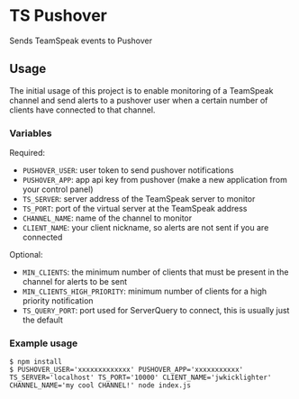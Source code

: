# TS Pushover
Sends TeamSpeak events to Pushover

## Usage
The initial usage of this project is to enable monitoring of a TeamSpeak channel and send alerts to a pushover user when a certain number of clients have connected to that channel.

### Variables

Required:
- `PUSHOVER_USER`: user token to send pushover notifications
- `PUSHOVER_APP`: app api key from pushover (make a new application from your control panel)
- `TS_SERVER`: server address of the TeamSpeak server to monitor
- `TS_PORT`: port of the virtual server at the TeamSpeak address
- `CHANNEL_NAME`: name of the channel to monitor
- `CLIENT_NAME`: your client nickname, so alerts are not sent if you are connected

Optional:
- `MIN_CLIENTS`: the minimum number of clients that must be present in the channel for alerts to be sent
- `MIN_CLIENTS_HIGH_PRIORITY`: minimum number of clients for a high priority notification
- `TS_QUERY_PORT`: port used for ServerQuery to connect, this is usually just the default

### Example usage
```
$ npm install
$ PUSHOVER_USER='xxxxxxxxxxxxx' PUSHOVER_APP='xxxxxxxxxxx' TS_SERVER='localhost' TS_PORT='10000' CLIENT_NAME='jwkicklighter' CHANNEL_NAME='my cool CHANNEL!' node index.js
```
